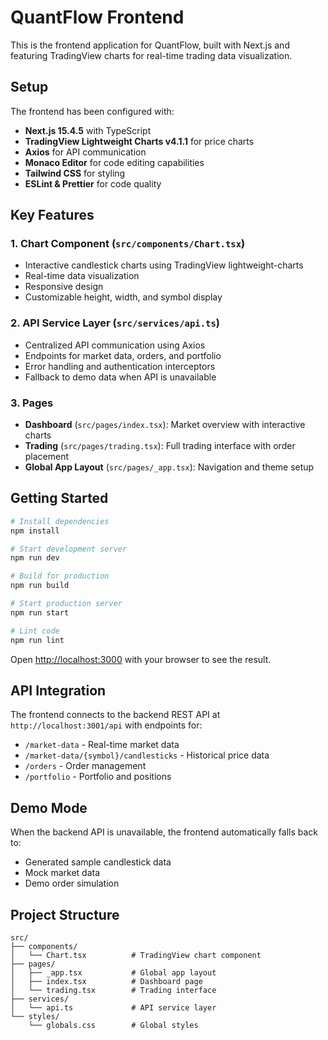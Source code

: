 # QuantFlow Frontend

This is the frontend application for QuantFlow, built with Next.js and featuring TradingView charts for real-time trading data visualization.

## Setup

The frontend has been configured with:

- **Next.js 15.4.5** with TypeScript
- **TradingView Lightweight Charts v4.1.1** for price charts
- **Axios** for API communication
- **Monaco Editor** for code editing capabilities
- **Tailwind CSS** for styling
- **ESLint & Prettier** for code quality

## Key Features

### 1. Chart Component (`src/components/Chart.tsx`)
- Interactive candlestick charts using TradingView lightweight-charts
- Real-time data visualization
- Responsive design
- Customizable height, width, and symbol display

### 2. API Service Layer (`src/services/api.ts`)
- Centralized API communication using Axios
- Endpoints for market data, orders, and portfolio
- Error handling and authentication interceptors
- Fallback to demo data when API is unavailable

### 3. Pages
- **Dashboard** (`src/pages/index.tsx`): Market overview with interactive charts
- **Trading** (`src/pages/trading.tsx`): Full trading interface with order placement
- **Global App Layout** (`src/pages/_app.tsx`): Navigation and theme setup

## Getting Started

```bash
# Install dependencies
npm install

# Start development server
npm run dev

# Build for production
npm run build

# Start production server
npm run start

# Lint code
npm run lint
```

Open [http://localhost:3000](http://localhost:3000) with your browser to see the result.

## API Integration

The frontend connects to the backend REST API at `http://localhost:3001/api` with endpoints for:

- `/market-data` - Real-time market data
- `/market-data/{symbol}/candlesticks` - Historical price data
- `/orders` - Order management
- `/portfolio` - Portfolio and positions

## Demo Mode

When the backend API is unavailable, the frontend automatically falls back to:
- Generated sample candlestick data
- Mock market data
- Demo order simulation

## Project Structure

```
src/
├── components/
│   └── Chart.tsx          # TradingView chart component
├── pages/
│   ├── _app.tsx           # Global app layout
│   ├── index.tsx          # Dashboard page
│   └── trading.tsx        # Trading interface
├── services/
│   └── api.ts             # API service layer
└── styles/
    └── globals.css        # Global styles
```
